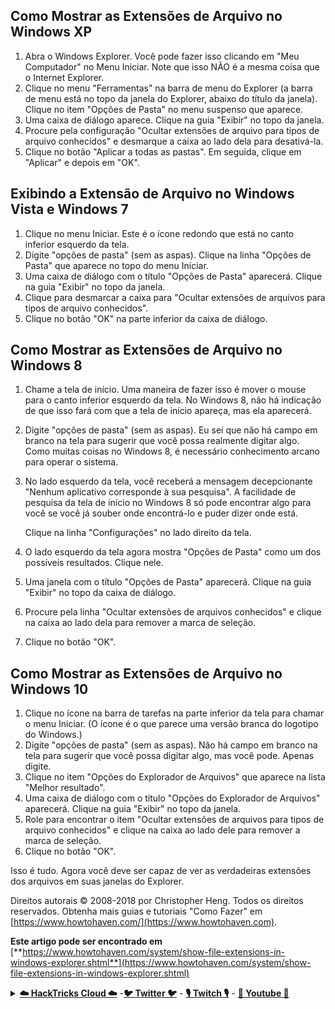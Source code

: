## Como Mostrar as Extensões de Arquivo no Windows XP

1. Abra o Windows Explorer. Você pode fazer isso clicando em "Meu Computador" no Menu Iniciar. Note que isso NÃO é a mesma coisa que o Internet Explorer.
2. Clique no menu "Ferramentas" na barra de menu do Explorer (a barra de menu está no topo da janela do Explorer, abaixo do título da janela). Clique no item "Opções de Pasta" no menu suspenso que aparece.
3. Uma caixa de diálogo aparece. Clique na guia "Exibir" no topo da janela.
4. Procure pela configuração "Ocultar extensões de arquivo para tipos de arquivo conhecidos" e desmarque a caixa ao lado dela para desativá-la.
5. Clique no botão "Aplicar a todas as pastas". Em seguida, clique em "Aplicar" e depois em "OK".

## Exibindo a Extensão de Arquivo no Windows Vista e Windows 7

1. Clique no menu Iniciar. Este é o ícone redondo que está no canto inferior esquerdo da tela.
2. Digite "opções de pasta" (sem as aspas). Clique na linha "Opções de Pasta" que aparece no topo do menu Iniciar.
3. Uma caixa de diálogo com o título "Opções de Pasta" aparecerá. Clique na guia "Exibir" no topo da janela.
4. Clique para desmarcar a caixa para "Ocultar extensões de arquivos para tipos de arquivo conhecidos".
5. Clique no botão "OK" na parte inferior da caixa de diálogo.

## Como Mostrar as Extensões de Arquivo no Windows 8

1. Chame a tela de início. Uma maneira de fazer isso é mover o mouse para o canto inferior esquerdo da tela. No Windows 8, não há indicação de que isso fará com que a tela de início apareça, mas ela aparecerá.
2. Digite "opções de pasta" (sem as aspas). Eu sei que não há campo em branco na tela para sugerir que você possa realmente digitar algo. Como muitas coisas no Windows 8, é necessário conhecimento arcano para operar o sistema.
3. No lado esquerdo da tela, você receberá a mensagem decepcionante "Nenhum aplicativo corresponde à sua pesquisa". A facilidade de pesquisa da tela de início no Windows 8 só pode encontrar algo para você se você já souber onde encontrá-lo e puder dizer onde está.

    Clique na linha "Configurações" no lado direito da tela.
4. O lado esquerdo da tela agora mostra "Opções de Pasta" como um dos possíveis resultados. Clique nele.
5. Uma janela com o título "Opções de Pasta" aparecerá. Clique na guia "Exibir" no topo da caixa de diálogo.
6. Procure pela linha "Ocultar extensões de arquivos conhecidos" e clique na caixa ao lado dela para remover a marca de seleção.
7. Clique no botão "OK".

## Como Mostrar as Extensões de Arquivo no Windows 10

1. Clique no ícone na barra de tarefas na parte inferior da tela para chamar o menu Iniciar. (O ícone é o que parece uma versão branca do logotipo do Windows.)
2. Digite "opções de pasta" (sem as aspas). Não há campo em branco na tela para sugerir que você possa digitar algo, mas você pode. Apenas digite.
3. Clique no item "Opções do Explorador de Arquivos" que aparece na lista "Melhor resultado".
4. Uma caixa de diálogo com o título "Opções do Explorador de Arquivos" aparecerá. Clique na guia "Exibir" no topo da janela.
5. Role para encontrar o item "Ocultar extensões de arquivos para tipos de arquivo conhecidos" e clique na caixa ao lado dele para remover a marca de seleção.
6. Clique no botão "OK".

Isso é tudo. Agora você deve ser capaz de ver as verdadeiras extensões dos arquivos em suas janelas do Explorer.

Direitos autorais © 2008-2018 por Christopher Heng. Todos os direitos reservados. Obtenha mais guias e tutoriais "Como Fazer" em [https://www.howtohaven.com/](https://www.howtohaven.com).

**Este artigo pode ser encontrado em** [**https://www.howtohaven.com/system/show-file-extensions-in-windows-explorer.shtml**](https://www.howtohaven.com/system/show-file-extensions-in-windows-explorer.shtml)


<details>

<summary><a href="https://cloud.hacktricks.xyz/pentesting-cloud/pentesting-cloud-methodology"><strong>☁️ HackTricks Cloud ☁️</strong></a> -<a href="https://twitter.com/hacktricks_live"><strong>🐦 Twitter 🐦</strong></a> - <a href="https://www.twitch.tv/hacktricks_live/schedule"><strong>🎙️ Twitch 🎙️</strong></a> - <a href="https://www.youtube.com/@hacktricks_LIVE"><strong>🎥 Youtube 🎥</strong></a></summary>

- Você trabalha em uma **empresa de segurança cibernética**? Você quer ver sua **empresa anunciada no HackTricks**? ou você quer ter acesso à **última versão do PEASS ou baixar o HackTricks em PDF**? Confira os [**PLANOS DE ASSINATURA**](https://github.com/sponsors/carlospolop)!

- Descubra [**A Família PEASS**](https://opensea.io/collection/the-peass-family), nossa coleção exclusiva de [**NFTs**](https://opensea.io/collection/the-peass-family)

- Adquira o [**swag oficial do PEASS & HackTricks**](https://peass.creator-spring.com)

- **Junte-se ao** [**💬**](https://emojipedia.org/speech-balloon/) **grupo do Discord** ou ao [**grupo do telegram**](https://t.me/peass) ou **siga-me** no **Twitter** [**🐦**](https://github.com/carlospolop/hacktricks/tree/7af18b62b3bdc423e11444677a6a73d4043511e9/\[https:/emojipedia.org/bird/README.md)[**@carlospolopm**](https://twitter.com/hacktricks_live)**.**

- **Compartilhe suas técnicas de hacking enviando PRs para o [repositório hacktricks](https://github.com/carlospolop/hacktricks) e [hacktricks-cloud repo](https://github.com/carlospolop/hacktricks-cloud)**.

</details>
